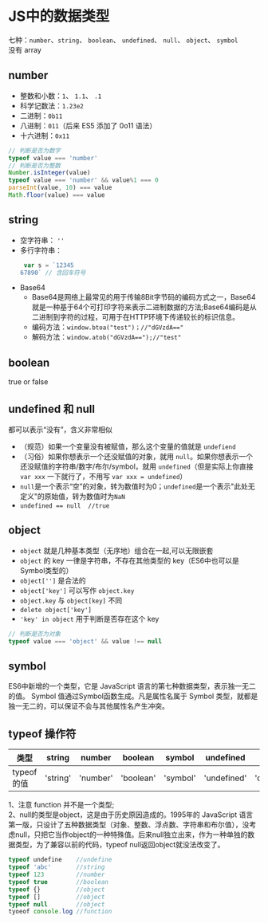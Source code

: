 # JS中的数据类型
七种：`number`、`string`、 `boolean`、 `undefined`、 `null`、 `object`、 `symbol`    
没有 array 

## number
- 整数和小数：`1`、 `1.1`、 `.1`
- 科学记数法：`1.23e2`
- 二进制：`0b11`
- 八进制：`011`（后来 ES5 添加了 0o11 语法）
- 十六进制：`0x11`
```js
// 判断是否为数字
typeof value === 'number'
// 判断是否为整数
Number.isInteger(value)
typeof value === 'number' && value%1 === 0
parseInt(value, 10) === value
Math.floor(value) === value
```

## string
- 空字符串： `''`
- 多行字符串： 
    ```javascript
     var s = `12345
    67890` // 含回车符号
    ```
- Base64
    - Base64是网络上最常见的用于传输8Bit字节码的编码方式之一，Base64就是一种基于64个可打印字符来表示二进制数据的方法;Base64编码是从二进制到字符的过程，可用于在HTTP环境下传递较长的标识信息。
    - 编码方法：`window.btoa("test")；//"dGVzdA=="`
    - 解码方法：`window.atob("dGVzdA==");//"test"`

## boolean
true or false

## undefined 和 null
都可以表示“没有”，含义非常相似      
- （规范）如果一个变量没有被赋值，那么这个变量的值就是 `undefiend`
- （习俗）如果你想表示一个还没赋值的对象，就用 `null`。如果你想表示一个还没赋值的字符串/数字/布尔/symbol，就用 `undefined`（但是实际上你直接 `var xxx` 一下就行了，不用写 `var xxx = undefined`）
- `null`是一个表示“空”的对象，转为数值时为0；`undefined`是一个表示"此处无定义"的原始值，转为数值时为`NaN`
- `undefined == null  //true`

## object
- `object` 就是几种基本类型（无序地）组合在一起,可以无限嵌套
- `object` 的 key 一律是字符串，不存在其他类型的 key（ES6中也可以是 Symbol类型的）
- `object['']` 是合法的
- `object['key']` 可以写作 `object.key`
- `object.key` 与 `object[key]` 不同
- `delete object['key']`
- `'key' in object` 用于判断是否存在这个 key

```js
// 判断是否为对象
typeof value === 'object' && value !== null
```

## symbol
ES6中新增的一个类型，它是 JavaScript 语言的第七种数据类型，表示独一无二的值。
Symbol 值通过Symbol函数生成。凡是属性名属于 Symbol 类型，就都是独一无二的，可以保证不会与其他属性名产生冲突。

## typeof 操作符

| 类型 |string | number | boolean | symbol | undefined | null | object | function |
| --- | --- | --- | --- | --- | --- | --- | --- | --- |
| typeof的值 | 'string' | 'number' | 'boolean' | 'symbol' | 'undefined' | 'object' | 'object' | 'function' |  

1、注意 function 并不是一个类型;    
2、null的类型是object，这是由于历史原因造成的。1995年的 JavaScript 语言第一版，只设计了五种数据类型（对象、整数、浮点数、字符串和布尔值），没考虑null，只把它当作object的一种特殊值。后来null独立出来，作为一种单独的数据类型，为了兼容以前的代码，typeof null返回object就没法改变了。
```js
typeof undefine    //undefine
typeof 'abc'       //string
typeof 123         //number
typeof true        //boolean
typeof {}          //object
typeof []          //object
typeof null        //object
tyoeof console.log //function
```
